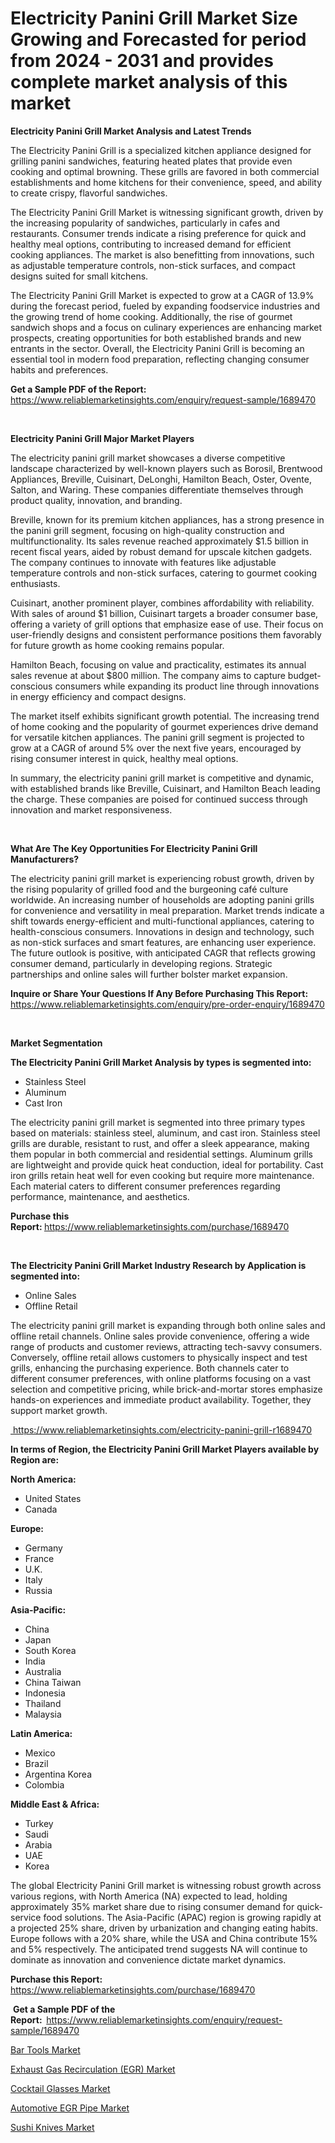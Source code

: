 <p><h1>Electricity Panini Grill Market Size Growing and Forecasted for period from 2024 - 2031 and provides complete market analysis of this market</h1></p><p><strong>Electricity Panini Grill Market Analysis and Latest Trends</strong></p>
<p><p>The Electricity Panini Grill is a specialized kitchen appliance designed for grilling panini sandwiches, featuring heated plates that provide even cooking and optimal browning. These grills are favored in both commercial establishments and home kitchens for their convenience, speed, and ability to create crispy, flavorful sandwiches. </p><p>The Electricity Panini Grill Market is witnessing significant growth, driven by the increasing popularity of sandwiches, particularly in cafes and restaurants. Consumer trends indicate a rising preference for quick and healthy meal options, contributing to increased demand for efficient cooking appliances. The market is also benefitting from innovations, such as adjustable temperature controls, non-stick surfaces, and compact designs suited for small kitchens. </p><p>The Electricity Panini Grill Market is expected to grow at a CAGR of 13.9% during the forecast period, fueled by expanding foodservice industries and the growing trend of home cooking. Additionally, the rise of gourmet sandwich shops and a focus on culinary experiences are enhancing market prospects, creating opportunities for both established brands and new entrants in the sector. Overall, the Electricity Panini Grill is becoming an essential tool in modern food preparation, reflecting changing consumer habits and preferences.</p></p>
<p><strong>Get a Sample PDF of the Report:&nbsp;</strong> <a href="https://www.reliablemarketinsights.com/enquiry/request-sample/1689470?utm_campaign=1393&utm_medium=2&utm_source=Github&utm_content=ia&utm_term=17102024&utm_id=electricity-panini-grill">https://www.reliablemarketinsights.com/enquiry/request-sample/1689470</a></p>
<p>&nbsp;</p>
<p><strong>Electricity Panini Grill Major Market Players</strong></p>
<p><p>The electricity panini grill market showcases a diverse competitive landscape characterized by well-known players such as Borosil, Brentwood Appliances, Breville, Cuisinart, DeLonghi, Hamilton Beach, Oster, Ovente, Salton, and Waring. These companies differentiate themselves through product quality, innovation, and branding.</p><p>Breville, known for its premium kitchen appliances, has a strong presence in the panini grill segment, focusing on high-quality construction and multifunctionality. Its sales revenue reached approximately $1.5 billion in recent fiscal years, aided by robust demand for upscale kitchen gadgets. The company continues to innovate with features like adjustable temperature controls and non-stick surfaces, catering to gourmet cooking enthusiasts.</p><p>Cuisinart, another prominent player, combines affordability with reliability. With sales of around $1 billion, Cuisinart targets a broader consumer base, offering a variety of grill options that emphasize ease of use. Their focus on user-friendly designs and consistent performance positions them favorably for future growth as home cooking remains popular.</p><p>Hamilton Beach, focusing on value and practicality, estimates its annual sales revenue at about $800 million. The company aims to capture budget-conscious consumers while expanding its product line through innovations in energy efficiency and compact designs. </p><p>The market itself exhibits significant growth potential. The increasing trend of home cooking and the popularity of gourmet experiences drive demand for versatile kitchen appliances. The panini grill segment is projected to grow at a CAGR of around 5% over the next five years, encouraged by rising consumer interest in quick, healthy meal options.</p><p>In summary, the electricity panini grill market is competitive and dynamic, with established brands like Breville, Cuisinart, and Hamilton Beach leading the charge. These companies are poised for continued success through innovation and market responsiveness.</p></p>
<p>&nbsp;</p>
<p><strong>What Are The Key Opportunities For Electricity Panini Grill Manufacturers?</strong></p>
<p><p>The electricity panini grill market is experiencing robust growth, driven by the rising popularity of grilled food and the burgeoning café culture worldwide. An increasing number of households are adopting panini grills for convenience and versatility in meal preparation. Market trends indicate a shift towards energy-efficient and multi-functional appliances, catering to health-conscious consumers. Innovations in design and technology, such as non-stick surfaces and smart features, are enhancing user experience. The future outlook is positive, with anticipated CAGR that reflects growing consumer demand, particularly in developing regions. Strategic partnerships and online sales will further bolster market expansion.</p></p>
<p><strong>Inquire or Share Your Questions If Any Before Purchasing This Report:</strong> <a href="https://www.reliablemarketinsights.com/enquiry/pre-order-enquiry/1689470?utm_campaign=1393&utm_medium=2&utm_source=Github&utm_content=ia&utm_term=17102024&utm_id=electricity-panini-grill">https://www.reliablemarketinsights.com/enquiry/pre-order-enquiry/1689470</a></p>
<p>&nbsp;</p>
<p><strong>Market Segmentation</strong></p>
<p><strong>The Electricity Panini Grill Market Analysis by types is segmented into:</strong></p>
<p><ul><li>Stainless Steel</li><li>Aluminum</li><li>Cast Iron</li></ul></p>
<p><p>The electricity panini grill market is segmented into three primary types based on materials: stainless steel, aluminum, and cast iron. Stainless steel grills are durable, resistant to rust, and offer a sleek appearance, making them popular in both commercial and residential settings. Aluminum grills are lightweight and provide quick heat conduction, ideal for portability. Cast iron grills retain heat well for even cooking but require more maintenance. Each material caters to different consumer preferences regarding performance, maintenance, and aesthetics.</p></p>
<p><strong>Purchase this Report:&nbsp;</strong><a href="https://www.reliablemarketinsights.com/purchase/1689470?utm_campaign=1393&utm_medium=2&utm_source=Github&utm_content=ia&utm_term=17102024&utm_id=electricity-panini-grill">https://www.reliablemarketinsights.com/purchase/1689470</a></p>
<p>&nbsp;</p>
<p><strong>The Electricity Panini Grill Market Industry Research by Application is segmented into:</strong></p>
<p><ul><li>Online Sales</li><li>Offline Retail</li></ul></p>
<p><p>The electricity panini grill market is expanding through both online sales and offline retail channels. Online sales provide convenience, offering a wide range of products and customer reviews, attracting tech-savvy consumers. Conversely, offline retail allows customers to physically inspect and test grills, enhancing the purchasing experience. Both channels cater to different consumer preferences, with online platforms focusing on a vast selection and competitive pricing, while brick-and-mortar stores emphasize hands-on experiences and immediate product availability. Together, they support market growth.</p></p>
<p><a href="https://www.reliablemarketinsights.com/electricity-panini-grill-r1689470?utm_campaign=1393&utm_medium=2&utm_source=Github&utm_content=ia&utm_term=17102024&utm_id=electricity-panini-grill">&nbsp;https://www.reliablemarketinsights.com/electricity-panini-grill-r1689470</a></p>
<p><strong>In terms of Region, the Electricity Panini Grill Market Players available by Region are:</strong></p>
<p>
    <p> <strong> North America: </strong>
        <ul>
            <li>United States</li>
            <li>Canada</li>
        </ul>
        </p> 
    <p> <strong> Europe: </strong>
        <ul>
            <li>Germany</li>
            <li>France</li>
            <li>U.K.</li>
            <li>Italy</li>
            <li>Russia</li>
        </ul>
        </p> 
    <p> <strong> Asia-Pacific: </strong>
        <ul>
            <li>China</li>
            <li>Japan</li>
            <li>South Korea</li>
            <li>India</li>
            <li>Australia</li>
            <li>China Taiwan</li>
            <li>Indonesia</li>
            <li>Thailand</li>
            <li>Malaysia</li>
        </ul>
        </p> 
    <p> <strong> Latin America: </strong>
        <ul>
            <li>Mexico</li>
            <li>Brazil</li>
            <li>Argentina Korea</li>
            <li>Colombia</li>
        </ul>
        </p> 
    <p> <strong> Middle East & Africa: </strong>
        <ul>
            <li>Turkey</li>
            <li>Saudi</li>
            <li>Arabia</li>
            <li>UAE</li>
            <li>Korea</li>
        </ul>
    </p>
    </p>
<p><p>The global Electricity Panini Grill market is witnessing robust growth across various regions, with North America (NA) expected to lead, holding approximately 35% market share due to rising consumer demand for quick-service food solutions. The Asia-Pacific (APAC) region is growing rapidly at a projected 25% share, driven by urbanization and changing eating habits. Europe follows with a 20% share, while the USA and China contribute 15% and 5% respectively. The anticipated trend suggests NA will continue to dominate as innovation and convenience dictate market dynamics.</p></p>
<p><strong>Purchase this Report: </strong><a href="https://www.reliablemarketinsights.com/purchase/1689470?utm_campaign=1393&utm_medium=2&utm_source=Github&utm_content=ia&utm_term=17102024&utm_id=electricity-panini-grill">https://www.reliablemarketinsights.com/purchase/1689470</a></p>
<p>&nbsp;<strong>Get a Sample PDF of the Report:&nbsp;&nbsp;</strong><a href="https://www.reliablemarketinsights.com/enquiry/request-sample/1689470?utm_campaign=1393&utm_medium=2&utm_source=Github&utm_content=ia&utm_term=17102024&utm_id=electricity-panini-grill">https://www.reliablemarketinsights.com/enquiry/request-sample/1689470</a></p>
<p><strong></strong></p>
<p><p><a href="https://www.linkedin.com/pulse/bar-tools-market-opportunities-emerging-global-trends-jfxef?utm_campaign=1393&utm_medium=2&utm_source=Github&utm_content=ia&utm_term=17102024&utm_id=electricity-panini-grill">Bar Tools Market</a></p><p><a href="https://github.com/AKSHATREPORTPRIME/Market-Research-Report-List-6/blob/main/exhaust-gas-recirculation-egr-market.md?utm_campaign=1393&utm_medium=2&utm_source=Github&utm_content=ia&utm_term=17102024&utm_id=electricity-panini-grill">Exhaust Gas Recirculation (EGR) Market</a></p><p><a href="https://www.linkedin.com/pulse/global-cocktail-glasses-market-size-trends-analysis-regional-ujxsf?utm_campaign=1393&utm_medium=2&utm_source=Github&utm_content=ia&utm_term=17102024&utm_id=electricity-panini-grill">Cocktail Glasses Market</a></p><p><a href="https://github.com/BellAuer/Market-Research-Report-List-1/blob/main/automotive-egr-pipe-market.md?utm_campaign=1393&utm_medium=2&utm_source=Github&utm_content=ia&utm_term=17102024&utm_id=electricity-panini-grill">Automotive EGR Pipe Market</a></p><p><a href="https://www.linkedin.com/pulse/sushi-knives-market-essentials-key-players-demand-drivers-roi-c3icc?utm_campaign=1393&utm_medium=2&utm_source=Github&utm_content=ia&utm_term=17102024&utm_id=electricity-panini-grill">Sushi Knives Market</a></p></p>